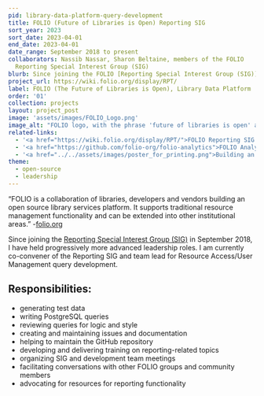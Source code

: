 ```yaml
---
pid: library-data-platform-query-development
title: FOLIO (Future of Libraries is Open) Reporting SIG
sort_year: 2023
sort_date: 2023-04-01
end_date: 2023-04-01
date_range: September 2018 to present
collaborators: Nassib Nassar, Sharon Beltaine, members of the FOLIO
  Reporting Special Interest Group (SIG)
blurb: Since joining the FOLIO [Reporting Special Interest Group (SIG)](https://wiki.folio.org/display/RPT/) in September 2018, I have held progressively more advanced leadership roles. I am currently co-convener of the Reporting SIG and team lead for Resource Access/User Management query development.
project_url: https://wiki.folio.org/display/RPT/
label: FOLIO (The Future of Libraries is Open), Library Data Platform
order: '01'
collection: projects
layout: project_post
image: 'assets/images/FOLIO_Logo.png'
image_alt: "FOLIO logo, with the phrase 'future of libraries is open' and a bee graphic in the corner."
related-links:
  - '<a href="https://wiki.folio.org/display/RPT/">FOLIO Reporting SIG wiki</a>'
  - '<a href="https://github.com/folio-org/folio-analytics">FOLIO Analytics Query Repository</a>'
  - '<a href="../../assets/images/poster_for_printing.png">Building an Open Source Reporting Platform for FOLIO</a> (poster)'
theme: 
  - open-source
  - leadership
---
```

“FOLIO is a collaboration of libraries, developers and vendors building an
  open source library services platform. It supports traditional resource management
  functionality and can be extended into other institutional areas.” -[folio.org](https://www.folio.org/)

Since joining the [Reporting Special Interest Group (SIG)](https://wiki.folio.org/display/RPT/) in September 2018, I have held progressively more advanced leadership roles. I am currently co-convener of the Reporting SIG and team lead for Resource Access/User Management query development.

## Responsibilities:

* generating test data
* writing PostgreSQL queries
* reviewing queries for logic and style
* creating and maintaining issues and documentation
* helping to maintain the GitHub repository
* developing and delivering training on reporting-related topics
* organizing SIG and development team meetings
* facilitating conversations with other FOLIO groups and community members
* advocating for resources for reporting functionality




 
